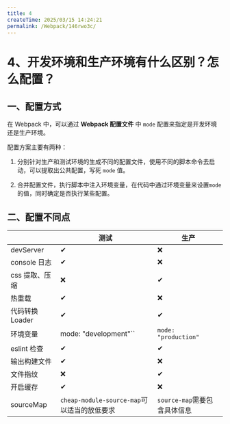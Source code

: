 ```yaml
---
title: 4
createTime: 2025/03/15 14:24:21
permalink: /Webpack/146rwo3c/
---
```

# 4、开发环境和生产环境有什么区别？怎么配置？

## 一、配置方式

在 Webpack 中，可以通过 **Webpack 配置文件** 中 `mode` 配置来指定是开发环境还是生产环境。

配置方案主要有两种：

1. 分别针对生产和测试环境的生成不同的配置文件，使用不同的脚本命令去启动，可以提取出公共配置，写死 `mode` 值。

2. 合并配置文件，执行脚本中注入环境变量，在代码中通过环境变量来设置`mode`的值，同时确定是否执行某些配置。

## 二、配置不同点

|                 | 测试                                        | 生产                         |
| --------------- | ------------------------------------------- | ---------------------------- |
| devServer       | ✔                                           | ❌                           |
| console 日志    | ✔                                           | ❌                           |
| css 提取、压缩  | ❌                                          | ✔                            |
| 热重载          | ✔                                           | ❌                           |
| 代码转换 Loader | ✔                                           | ✔                            |
| 环境变量        | mode: "development"``                       | `mode: "production"`         |
| eslint 检查     | ✔                                           | ✔                            |
| 输出构建文件    | ✔                                           | ❌                           |
| 文件指纹        | ❌                                          | ✔                            |
| 开启缓存        | ✔                                           | ❌                           |
| sourceMap       | `cheap-module-source-map`可以适当的放低要求 | `source-map`需要包含具体信息 |
